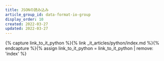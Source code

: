```yaml
---
title: JSONの読み込み
article_group_id: data-format-io-group
display_order: 10
created: 2022-03-27
updated: 2022-03-27
---
```

{% capture link_to_it_python %}{% link _it_articles/python/index.md %}{% endcapture %}{% assign link_to_it_python = link_to_it_python | remove: 'index' %}
